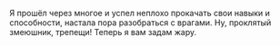 <!--2025-05-12 00:32:02--><!--pdate:2025-02-14-->
Я прошёл через многое и успел неплохо прокачать свои навыки и способности, настала пора разобраться с врагами. Ну, проклятый змеюшник, трепещи! Теперь я вам задам жару.